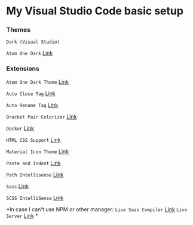 # My Visual Studio Code basic setup

### Themes

`Dark (Visual Studio)`

`Atom One Dark` [Link](https://marketplace.visualstudio.com/items?itemName=akamud.vscode-theme-onedark)


### Extensions

`Atom One Dark Theme` [Link](https://marketplace.visualstudio.com/items?itemName=akamud.vscode-theme-onedark)

`Auto Close Tag` [Link](https://marketplace.visualstudio.com/items?itemName=formulahendry.auto-close-tag)

`Auto Rename Tag` [Link](https://marketplace.visualstudio.com/items?itemName=formulahendry.auto-rename-tag)

`Bracket Pair Colorizer` [Link](https://marketplace.visualstudio.com/items?itemName=CoenraadS.bracket-pair-colorizer)

`Docker` [Link](https://marketplace.visualstudio.com/items?itemName=PeterJausovec.vscode-docker)

`HTML CSS Support` [Link](https://marketplace.visualstudio.com/items?itemName=ecmel.vscode-html-css)

`Material Icon Theme` [Link](https://marketplace.visualstudio.com/items?itemName=PKief.material-icon-theme)

`Paste and Indent` [Link](https://marketplace.visualstudio.com/items?itemName=Rubymaniac.vscode-paste-and-indent)

`Path Intellisense` [Link](https://marketplace.visualstudio.com/items?itemName=christian-kohler.path-intellisense)

`Sass` [Link](https://marketplace.visualstudio.com/items?itemName=robinbentley.sass-indented)

`SCSS IntelliSense` [Link](https://marketplace.visualstudio.com/items?itemName=mrmlnc.vscode-scss)


*In case I can't use NPM or other manager: 
`Live Sass Compiler` [Link](https://marketplace.visualstudio.com/items?itemName=ritwickdey.live-sass)
`Live Server` [Link](https://marketplace.visualstudio.com/items?itemName=ritwickdey.LiveServer)
*